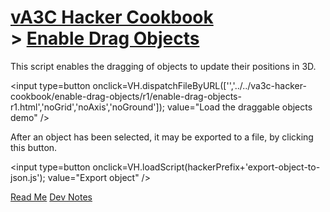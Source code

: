 [vA3C Hacker Cookbook]( ../../va3c-hacker-cookbook/index.html )<br>> [Enable Drag Objects]( ../../va3c-hacker-cookbook/enable-drag-objects/index.html )
===

This script enables the dragging of objects to update their positions in 3D. 

<input type=button onclick=VH.dispatchFileByURL(['','../../va3c-hacker-cookbook/enable-drag-objects/r1/enable-drag-objects-r1.html','noGrid','noAxis','noGround']); value="Load the draggable objects demo" />



After an object has been selected, it may be exported to a file, by clicking this button.

<input type=button onclick=VH.loadScript(hackerPrefix+'export-object-to-json.js'); value="Export object" />


<a href="JavaScript:VH.displayMarkdown('readme.md',menuLeft);" >Read Me</a> <a href="JavaScript:VH.displayMarkdown('dev-notes.md',menuLeft);" >Dev Notes</a>

